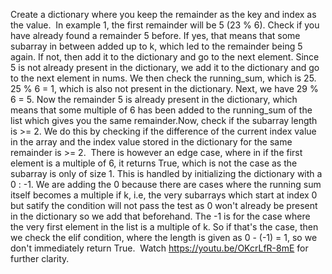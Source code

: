 Create a dictionary where you keep the remainder as the key and index as the value.
​
In example 1, the first remainder will be 5 (23 % 6). Check if you have already found a remainder 5 before. If yes, that means that some subarray in between added up to k, which led to the remainder being 5 again. If not, then add it to the dictionary and go to the next element.
Since 5 is not already present in the dictionary, we add it to the dictionary and go to the next element in nums. We then check the running_sum, which is 25. 25 % 6 = 1, which is also not present in the dictionary. Next, we have 29 % 6 = 5. Now the remainder 5 is already present in the dictionary, which means that some multiple of 6 has been added to the running_sum of the list which gives you the same remainder.
​
Now, check if the subarray length is >= 2. We do this by checking if the difference of the current index value in the array and the index value stored in the dictionary for the same remainder is >= 2.
​
There is however an edge case, where in if the first element is a multiple of 6, it returns True, which is not the case as the subarray is only of size 1. This is handled by initializing the dictionary with a 0 : -1. We are adding the 0 because there are cases where the running sum itself becomes a multiple if k, i.e, the very subarrays which start at index 0 but satify the condition will not pass the test as 0 won't already be present in the dictionary so we add that beforehand. The -1 is for the case where the very first element in the list is a multiple of k. So if that's the case, then we check the elif condition, where the length is given as 0 - (-1) = 1, so we don't immediately return True.
​
Watch https://youtu.be/OKcrLfR-8mE for further clarity.